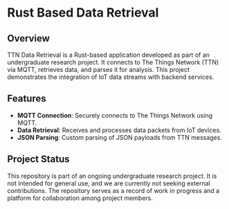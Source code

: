 # Rust Based Data Retrieval

## Overview
TTN Data Retrieval is a Rust-based application developed as part of an undergraduate research project. It connects to The Things Network (TTN) via MQTT, retrieves data, and parses it for analysis. This project demonstrates the integration of IoT data streams with backend services.

## Features
- **MQTT Connection**: Securely connects to The Things Network using MQTT.
- **Data Retrieval**: Receives and processes data packets from IoT devices.
- **JSON Parsing**: Custom parsing of JSON payloads from TTN messages.

## Project Status
This repository is part of an ongoing undergraduate research project. It is not intended for general use, and we are currently not seeking external contributions. The repository serves as a record of work in progress and a platform for collaboration among project members.
